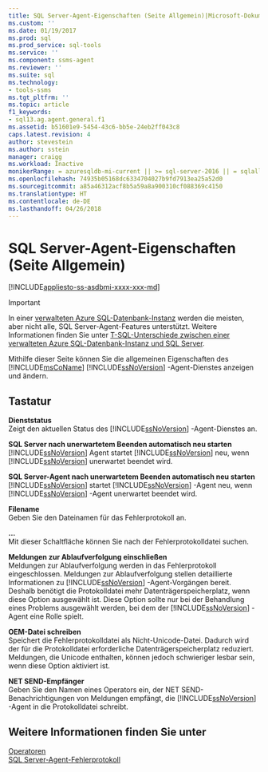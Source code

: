 ```yaml
---
title: SQL Server-Agent-Eigenschaften (Seite Allgemein)|Microsoft-Dokumente
ms.custom: ''
ms.date: 01/19/2017
ms.prod: sql
ms.prod_service: sql-tools
ms.service: ''
ms.component: ssms-agent
ms.reviewer: ''
ms.suite: sql
ms.technology:
- tools-ssms
ms.tgt_pltfrm: ''
ms.topic: article
f1_keywords:
- sql13.ag.agent.general.f1
ms.assetid: b51601e9-5454-43c6-bb5e-24eb2ff043c8
caps.latest.revision: 4
author: stevestein
ms.author: sstein
manager: craigg
ms.workload: Inactive
monikerRange: = azuresqldb-mi-current || >= sql-server-2016 || = sqlallproducts-allversions
ms.openlocfilehash: 74935b05168dc6334704027b9fd7913ea25a52d0
ms.sourcegitcommit: a85a46312acf8b5a59a8a900310cf088369c4150
ms.translationtype: HT
ms.contentlocale: de-DE
ms.lasthandoff: 04/26/2018
---
```

# <a name="sql-server-agent-properties-general-page"></a>SQL Server-Agent-Eigenschaften (Seite Allgemein)
[!INCLUDE[appliesto-ss-asdbmi-xxxx-xxx-md](../../includes/appliesto-ss-asdbmi-xxxx-xxx-md.md)]

> [!IMPORTANT]  
> In einer [verwalteten Azure SQL-Datenbank-Instanz](https://docs.microsoft.com/azure/sql-database/sql-database-managed-instance) werden die meisten, aber nicht alle, SQL Server-Agent-Features unterstützt. Weitere Informationen finden Sie unter [T-SQL-Unterschiede zwischen einer verwalteten Azure SQL-Datenbank-Instanz und SQL Server](https://docs.microsoft.com/azure/sql-database/sql-database-managed-instance-transact-sql-information#sql-server-agent).

Mithilfe dieser Seite können Sie die allgemeinen Eigenschaften des [!INCLUDE[msCoName](../../includes/msconame_md.md)] [!INCLUDE[ssNoVersion](../../includes/ssnoversion_md.md)] -Agent-Dienstes anzeigen und ändern.  
  
## <a name="options"></a>Tastatur  
**Dienststatus**  
Zeigt den aktuellen Status des [!INCLUDE[ssNoVersion](../../includes/ssnoversion_md.md)] -Agent-Dienstes an.  
  
**SQL Server nach unerwartetem Beenden automatisch neu starten**  
[!INCLUDE[ssNoVersion](../../includes/ssnoversion_md.md)] Agent startet [!INCLUDE[ssNoVersion](../../includes/ssnoversion_md.md)] neu, wenn [!INCLUDE[ssNoVersion](../../includes/ssnoversion_md.md)] unerwartet beendet wird.  
  
**SQL Server-Agent nach unerwartetem Beenden automatisch neu starten**  
[!INCLUDE[ssNoVersion](../../includes/ssnoversion_md.md)] startet [!INCLUDE[ssNoVersion](../../includes/ssnoversion_md.md)] -Agent neu, wenn [!INCLUDE[ssNoVersion](../../includes/ssnoversion_md.md)] -Agent unerwartet beendet wird.  
  
**Filename**  
Geben Sie den Dateinamen für das Fehlerprotokoll an.  
  
**...**  
Mit dieser Schaltfläche können Sie nach der Fehlerprotokolldatei suchen.  
  
**Meldungen zur Ablaufverfolgung einschließen**  
Meldungen zur Ablaufverfolgung werden in das Fehlerprotokoll eingeschlossen. Meldungen zur Ablaufverfolgung stellen detaillierte Informationen zu [!INCLUDE[ssNoVersion](../../includes/ssnoversion_md.md)] -Agent-Vorgängen bereit. Deshalb benötigt die Protokolldatei mehr Datenträgerspeicherplatz, wenn diese Option ausgewählt ist. Diese Option sollte nur bei der Behandlung eines Problems ausgewählt werden, bei dem der [!INCLUDE[ssNoVersion](../../includes/ssnoversion_md.md)] -Agent eine Rolle spielt.  
  
**OEM-Datei schreiben**  
Speichert die Fehlerprotokolldatei als Nicht-Unicode-Datei. Dadurch wird der für die Protokolldatei erforderliche Datenträgerspeicherplatz reduziert. Meldungen, die Unicode enthalten, können jedoch schwieriger lesbar sein, wenn diese Option aktiviert ist.  
  
**NET SEND-Empfänger**  
Geben Sie den Namen eines Operators ein, der NET SEND-Benachrichtigungen von Meldungen empfängt, die [!INCLUDE[ssNoVersion](../../includes/ssnoversion_md.md)] -Agent in die Protokolldatei schreibt.  
  
## <a name="see-also"></a>Weitere Informationen finden Sie unter  
[Operatoren](../../ssms/agent/operators.md)  
[SQL Server-Agent-Fehlerprotokoll](../../ssms/agent/sql-server-agent-error-log.md)  
  
